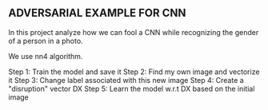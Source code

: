 ## ADVERSARIAL EXAMPLE FOR CNN ##

In this project analyze how we can fool a CNN while recognizing the gender of a person in a photo.

We use nn4 algorithm.

Step 1: Train the model and save it
Step 2: Find my own image and vectorize it
Step 3: Change label associated with this new image
Step 4: Create a "disruption" vector DX
Step 5: Learn the model w.r.t DX based on the initial image
